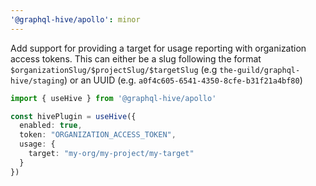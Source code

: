 ```yaml
---
'@graphql-hive/apollo': minor
---
```


Add support for providing a target for usage reporting with organization access tokens.
This can either be a slug following the format `$organizationSlug/$projectSlug/$targetSlug` (e.g `the-guild/graphql-hive/staging`)
or an UUID (e.g. `a0f4c605-6541-4350-8cfe-b31f21a4bf80`)

```ts
import { useHive } from '@graphql-hive/apollo'

const hivePlugin = useHive({
  enabled: true,
  token: "ORGANIZATION_ACCESS_TOKEN",
  usage: {
    target: "my-org/my-project/my-target"
  }
})
```
